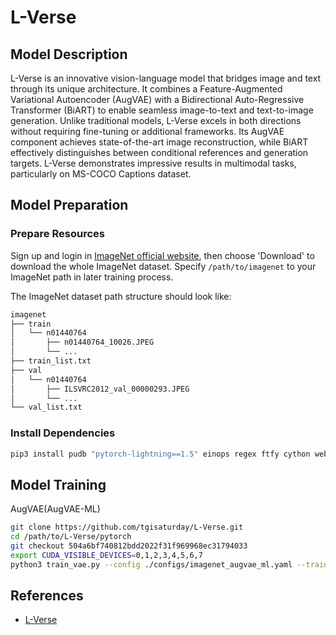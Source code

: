 # L-Verse

## Model Description

L-Verse is an innovative vision-language model that bridges image and text through its unique architecture. It combines
a Feature-Augmented Variational Autoencoder (AugVAE) with a Bidirectional Auto-Regressive Transformer (BiART) to enable
seamless image-to-text and text-to-image generation. Unlike traditional models, L-Verse excels in both directions
without requiring fine-tuning or additional frameworks. Its AugVAE component achieves state-of-the-art image
reconstruction, while BiART effectively distinguishes between conditional references and generation targets. L-Verse
demonstrates impressive results in multimodal tasks, particularly on MS-COCO Captions dataset.

## Model Preparation

### Prepare Resources

Sign up and login in [ImageNet official website](https://www.image-net.org/index.php), then choose 'Download' to
download the whole ImageNet dataset. Specify `/path/to/imagenet` to your ImageNet path in later training process.

The ImageNet dataset path structure should look like:

```bash
imagenet
├── train
│   └── n01440764
│       ├── n01440764_10026.JPEG
│       └── ...
├── train_list.txt
├── val
│   └── n01440764
│       ├── ILSVRC2012_val_00000293.JPEG
│       └── ...
└── val_list.txt
```

### Install Dependencies

```bash
pip3 install pudb "pytorch-lightning==1.5" einops regex ftfy cython webdataset==0.2.20 pillow wandb scikit-learn tensorboard
```

## Model Training

AugVAE(AugVAE-ML)

```bash
git clone https://github.com/tgisaturday/L-Verse.git
cd /path/to/L-Verse/pytorch
git checkout 504a6bf740812bdd2022f31f969968ec31794033
export CUDA_VISIBLE_DEVICES=0,1,2,3,4,5,6,7 
python3 train_vae.py --config ./configs/imagenet_augvae_ml.yaml --train_dir /path/to/imagenet/train --val_dir /path/to/imagenet/val --gpus 8 --batch_size 4 --epochs 2
```

## References

- [L-Verse](https://github.com/tgisaturday/L-Verse)